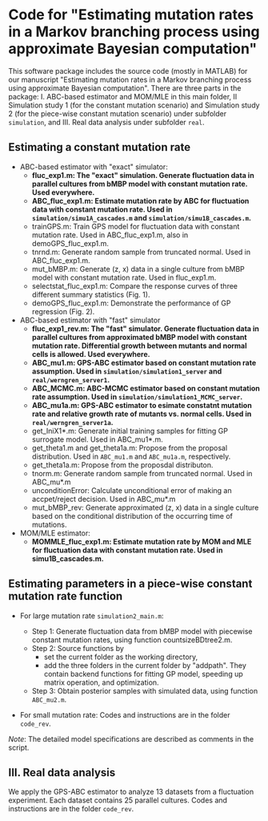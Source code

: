 # Code for "Estimating mutation rates in a Markov branching process using approximate Bayesian computation"

This software package includes the source code (mostly in MATLAB) for our manuscript "Estimating mutation rates in a Markov branching process using approximate Bayesian computation". There are three parts in the package: I. ABC-based estimator and MOM/MLE in this main folder, II Simulation study 1 (for the constant mutation scenario) and Simulation study 2 (for the piece-wise constant mutation scenario) under subfolder `simulation`, and III. Real data analysis under subfolder `real`. 

## Estimating a constant mutation rate
* ABC-based estimator with "exact" simulator:
    * **fluc_exp1.m: The "exact" simulation. Generate fluctuation data in parallel cultures from bMBP model with constant mutation rate. Used everywhere.**
    * **ABC_fluc_exp1.m: Estimate mutation rate by ABC for fluctuation data with constant mutation rate. Used in `simulation/simu1A_cascades.m` and `simulation/simu1B_cascades.m`.**
    * trainGPS.m: Train GPS model for fluctuation data with constant mutation rate. Used in ABC_fluc_exp1.m, also in demoGPS_fluc_exp1.m.
    * tnrnd.m: Generate random sample from truncated normal. Used in ABC_fluc_exp1.m.
    * mut_bMBP.m: Generate (z, x) data in a single culture from bMBP model with constant mutation rate. Used in fluc_exp1.m.
    * selectstat_fluc_exp1.m: Compare the response curves of three different summary statistics (Fig. 1).
    * demoGPS_fluc_exp1.m: Demonstrate the performance of GP regression (Fig. 2).
* ABC-based estimator with "fast" simulator
    * **fluc_exp1_rev.m: The "fast" simulator. Generate fluctuation data in parallel cultures from approximated bMBP model with constant mutation rate. Differential growth between mutants and normal cells is allowed. Used everywhere.**
    * **ABC_mu1.m: GPS-ABC estimator based on constant mutation rate assumption. Used in `simulation/simulation1_server` and `real/werngren_server1`.**
    * **ABC_MCMC.m: ABC-MCMC estimator based on constant mutation rate assumption. Used in `simulation/simulation1_MCMC_server`.**
    * **ABC_mu1a.m: GPS-ABC estimator to esimate constatnt mutation rate and relative growth rate of mutants vs. normal cells. Used in `real/werngren_server1a`.**
    * get_IniX1*.m: Generate initial training samples for fitting GP surrogate model. Used in ABC_mu1*.m. 
    * get_theta1.m and get_theta1a.m: Propose from the proposal distribution. Used in `ABC_mu1.m` and `ABC_mu1a.m`, respectively.
    * get_theta1a.m: Propose from the proposdal distributon.
    * tnorm.m: Generate random sample from truncated normal. Used in ABC_mu*.m
    * unconditionError: Calculate unconditional error of making an accpet/reject decision. Used in ABC_mu*.m
    * mut_bMBP_rev: Generate approximated (z, x) data in a single culture based on the conditional distribution of the occurring time of mutations.
* MOM/MLE estimator:
    * **MOMMLE_fluc_exp1.m: Estimate mutation rate by MOM and MLE for fluctuation data with constant mutation rate. Used in simu1B_cascades.m.**

## Estimating parameters in a piece-wise constant mutation rate function
* For large mutation rate `simulation2_main.m`:
    * Step 1: Generate fluctuation data from bMBP model with piecewise constant mutation rates, using function countsizeBDtree2.m.
    * Step 2: Source functions by
        * set the current folder as the working directory,
        * add the three folders in the current folder by "addpath". They contain backend functions for fitting GP model, speeding up matrix operation, and optimization.
    * Step 3: Obtain posterior samples with simulated data, using function `ABC_mu2.m`.

* For small mutation rate:
Codes and instructions are in the folder `code_rev`.

*Note*: The detailed model specifications are described as comments in the script.    

## III. Real data analysis
We apply the GPS-ABC estimator to analyze 13 datasets from a fluctuation experiment. Each dataset contains 25 parallel cultures.
Codes and instructions are in the folder `code_rev`.
